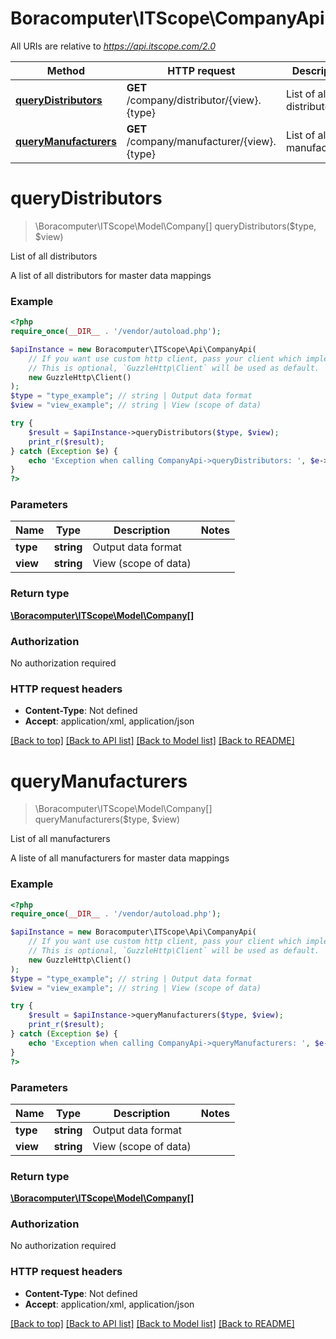 # Boracomputer\ITScope\CompanyApi

All URIs are relative to *https://api.itscope.com/2.0*

Method | HTTP request | Description
------------- | ------------- | -------------
[**queryDistributors**](CompanyApi.md#queryDistributors) | **GET** /company/distributor/{view}.{type} | List of all distributors
[**queryManufacturers**](CompanyApi.md#queryManufacturers) | **GET** /company/manufacturer/{view}.{type} | List of all manufacturers


# **queryDistributors**
> \Boracomputer\ITScope\Model\Company[] queryDistributors($type, $view)

List of all distributors

A list of all distributors for master data mappings

### Example
```php
<?php
require_once(__DIR__ . '/vendor/autoload.php');

$apiInstance = new Boracomputer\ITScope\Api\CompanyApi(
    // If you want use custom http client, pass your client which implements `GuzzleHttp\ClientInterface`.
    // This is optional, `GuzzleHttp\Client` will be used as default.
    new GuzzleHttp\Client()
);
$type = "type_example"; // string | Output data format
$view = "view_example"; // string | View (scope of data)

try {
    $result = $apiInstance->queryDistributors($type, $view);
    print_r($result);
} catch (Exception $e) {
    echo 'Exception when calling CompanyApi->queryDistributors: ', $e->getMessage(), PHP_EOL;
}
?>
```

### Parameters

Name | Type | Description  | Notes
------------- | ------------- | ------------- | -------------
 **type** | **string**| Output data format |
 **view** | **string**| View (scope of data) |

### Return type

[**\Boracomputer\ITScope\Model\Company[]**](../Model/Company.md)

### Authorization

No authorization required

### HTTP request headers

 - **Content-Type**: Not defined
 - **Accept**: application/xml, application/json

[[Back to top]](#) [[Back to API list]](../../README.md#documentation-for-api-endpoints) [[Back to Model list]](../../README.md#documentation-for-models) [[Back to README]](../../README.md)

# **queryManufacturers**
> \Boracomputer\ITScope\Model\Company[] queryManufacturers($type, $view)

List of all manufacturers

A liste of all manufacturers for master data mappings

### Example
```php
<?php
require_once(__DIR__ . '/vendor/autoload.php');

$apiInstance = new Boracomputer\ITScope\Api\CompanyApi(
    // If you want use custom http client, pass your client which implements `GuzzleHttp\ClientInterface`.
    // This is optional, `GuzzleHttp\Client` will be used as default.
    new GuzzleHttp\Client()
);
$type = "type_example"; // string | Output data format
$view = "view_example"; // string | View (scope of data)

try {
    $result = $apiInstance->queryManufacturers($type, $view);
    print_r($result);
} catch (Exception $e) {
    echo 'Exception when calling CompanyApi->queryManufacturers: ', $e->getMessage(), PHP_EOL;
}
?>
```

### Parameters

Name | Type | Description  | Notes
------------- | ------------- | ------------- | -------------
 **type** | **string**| Output data format |
 **view** | **string**| View (scope of data) |

### Return type

[**\Boracomputer\ITScope\Model\Company[]**](../Model/Company.md)

### Authorization

No authorization required

### HTTP request headers

 - **Content-Type**: Not defined
 - **Accept**: application/xml, application/json

[[Back to top]](#) [[Back to API list]](../../README.md#documentation-for-api-endpoints) [[Back to Model list]](../../README.md#documentation-for-models) [[Back to README]](../../README.md)

